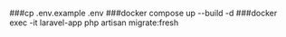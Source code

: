 ###cp .env.example .env
###docker compose up --build -d
###docker exec -it laravel-app php artisan migrate:fresh
